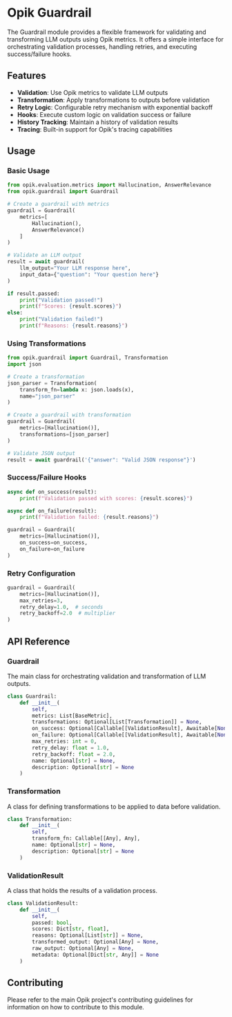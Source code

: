 # Opik Guardrail

The Guardrail module provides a flexible framework for validating and transforming LLM outputs using Opik metrics. It offers a simple interface for orchestrating validation processes, handling retries, and executing success/failure hooks.

## Features

- **Validation**: Use Opik metrics to validate LLM outputs
- **Transformation**: Apply transformations to outputs before validation
- **Retry Logic**: Configurable retry mechanism with exponential backoff
- **Hooks**: Execute custom logic on validation success or failure
- **History Tracking**: Maintain a history of validation results
- **Tracing**: Built-in support for Opik's tracing capabilities

## Usage

### Basic Usage

```python
from opik.evaluation.metrics import Hallucination, AnswerRelevance
from opik.guardrail import Guardrail

# Create a guardrail with metrics
guardrail = Guardrail(
    metrics=[
        Hallucination(),
        AnswerRelevance()
    ]
)

# Validate an LLM output
result = await guardrail(
    llm_output="Your LLM response here",
    input_data={"question": "Your question here"}
)

if result.passed:
    print("Validation passed!")
    print(f"Scores: {result.scores}")
else:
    print("Validation failed!")
    print(f"Reasons: {result.reasons}")
```

### Using Transformations

```python
from opik.guardrail import Guardrail, Transformation
import json

# Create a transformation
json_parser = Transformation(
    transform_fn=lambda x: json.loads(x),
    name="json_parser"
)

# Create a guardrail with transformation
guardrail = Guardrail(
    metrics=[Hallucination()],
    transformations=[json_parser]
)

# Validate JSON output
result = await guardrail('{"answer": "Valid JSON response"}')
```

### Success/Failure Hooks

```python
async def on_success(result):
    print(f"Validation passed with scores: {result.scores}")

async def on_failure(result):
    print(f"Validation failed: {result.reasons}")

guardrail = Guardrail(
    metrics=[Hallucination()],
    on_success=on_success,
    on_failure=on_failure
)
```

### Retry Configuration

```python
guardrail = Guardrail(
    metrics=[Hallucination()],
    max_retries=3,
    retry_delay=1.0,  # seconds
    retry_backoff=2.0  # multiplier
)
```

## API Reference

### Guardrail

The main class for orchestrating validation and transformation of LLM outputs.

```python
class Guardrail:
    def __init__(
        self,
        metrics: List[BaseMetric],
        transformations: Optional[List[Transformation]] = None,
        on_success: Optional[Callable[[ValidationResult], Awaitable[None]]] = None,
        on_failure: Optional[Callable[[ValidationResult], Awaitable[None]]] = None,
        max_retries: int = 0,
        retry_delay: float = 1.0,
        retry_backoff: float = 2.0,
        name: Optional[str] = None,
        description: Optional[str] = None
    )
```

### Transformation

A class for defining transformations to be applied to data before validation.

```python
class Transformation:
    def __init__(
        self,
        transform_fn: Callable[[Any], Any],
        name: Optional[str] = None,
        description: Optional[str] = None
    )
```

### ValidationResult

A class that holds the results of a validation process.

```python
class ValidationResult:
    def __init__(
        self,
        passed: bool,
        scores: Dict[str, float],
        reasons: Optional[List[str]] = None,
        transformed_output: Optional[Any] = None,
        raw_output: Optional[Any] = None,
        metadata: Optional[Dict[str, Any]] = None
    )
```

## Contributing

Please refer to the main Opik project's contributing guidelines for information on how to contribute to this module. 